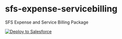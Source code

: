 # sfs-expense-servicebilling

SFS Expense and Service Billing Package

<a href="https://githubsfdeploy.herokuapp.com?owner=salpatnaik&repo=sfs-expense-servicebilling&ref=main">
  <img alt="Deploy to Salesforce"
       src="https://raw.githubusercontent.com/afawcett/githubsfdeploy/master/deploy.png">
</a>
